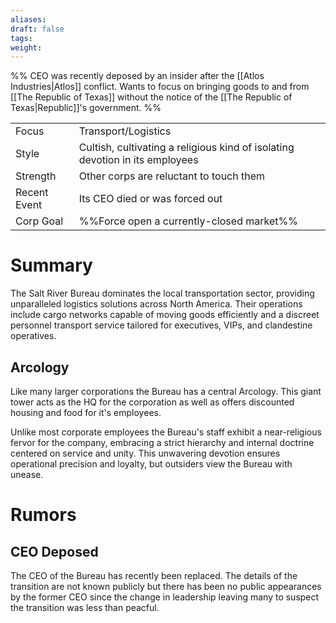```yaml
---
aliases: 
draft: false
tags: 
weight:
---
```

%%
CEO was recently deposed by an insider after the [[Atlos Industries|Atlos]] conflict.
Wants to focus on bringing goods to and from [[The Republic of Texas]] without the notice of the [[The Republic of Texas|Republic]]'s government.
%%

|                                          |                                                                              |
| ---------------------------------------- | ---------------------------------------------------------------------------- |
| <span class="leftTH">Focus</span>        | Transport/Logistics                                                          |
| <span class="leftTH">Style</span>        | Cultish, cultivating a religious kind of isolating devotion in its employees |
| <span class="leftTH">Strength</span>     | Other corps are reluctant to touch them                                      |
| <span class="leftTH">Recent Event</span> | Its CEO died or was forced out                                               |
| <span class="leftTH">Corp Goal</span>    | %%Force open a currently-closed market%%                                     |
# Summary
The Salt River Bureau dominates the local transportation sector, providing unparalleled logistics solutions across North America. Their operations include cargo networks capable of moving goods efficiently and a discreet personnel transport service tailored for executives, VIPs, and clandestine operatives.

## Arcology
Like many larger corporations the Bureau has a central Arcology. This giant tower acts as the HQ for the corporation as well as offers discounted housing and food for it's employees.

Unlike most corporate employees the Bureau's staff exhibit a near-religious fervor for the company, embracing a strict hierarchy and internal doctrine centered on service and unity. This unwavering devotion ensures operational precision and loyalty, but outsiders view the Bureau with unease.
# Rumors
## CEO Deposed
The CEO of the Bureau has recently been replaced. The details of the transition are not known publicly but there has been no public appearances by the former CEO since the change in leadership leaving many to suspect the transition was less than peacful.